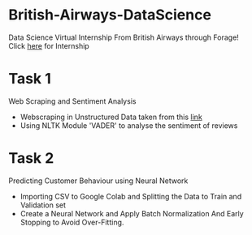 # British-Airways-DataScience
Data Science Virtual Internship From British Airways through Forage!<br>
Click <a href="https://www.theforage.com/virtual-internships/prototype/NjynCWzGSaWXQCxSX/Data-Science?ref=vioXyetMsZ7NevWsk">here</a> for Internship

# Task 1
Web Scraping and Sentiment Analysis<br>
<ul>
  <li>Webscraping in Unstructured Data taken from this <a href='https://www.airlinequality.com/airline-reviews/british-airways'>link</a> </li>
  <li>Using NLTK Module 'VADER' to analyse the sentiment of reviews </li>
</ul>

# Task 2
Predicting Customer Behaviour using Neural Network
<ul>
  <li>Importing CSV to Google Colab and Splitting the Data to Train and Validation set</li>
  <li>Create a Neural Network and Apply Batch Normalization And Early Stopping to Avoid Over-Fitting.</li>
</ul>
